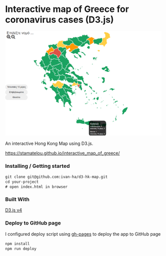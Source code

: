 # Interactive map of Greece for coronavirus cases (D3.js)

![Interactive map](interactive-map-screenshot.jpg)


An interactive Hong Kong Map using D3.js.

https://stamatelou.github.io/interactive_map_of_greece/

### Installing / Getting started

```shell
git clone git@github.com:ivan-ha/d3-hk-map.git
cd your-project
# open index.html in browser
```

### Built With
[D3.js v4](https://d3js.org)

### Deploy to GitHub page

I configured deploy script using [gh-pages](https://github.com/tschaub/gh-pages) to deploy the app to GitHub page

```shell
npm install
npm run deploy
```
